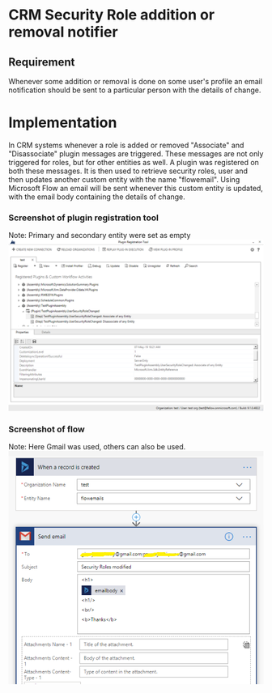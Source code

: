 # CRM Security Role addition or removal notifier

## Requirement
Whenever some addition or removal is done on some user's profile an email notification should be sent to a particular person with the details of change.

# Implementation
In CRM systems whenever a role is added or removed "Associate" and "Disassociate" plugin messages are triggered. These messages are not only triggered for roles, but for other entities as well.
A plugin was registered on both these messages. It is then used to retrieve security roles, user and then updates another custom entity with the name "flowemail". Using Microsoft Flow an email will be sent whenever this custom entity is updated, with the email body containing the details of change.

### Screenshot of plugin registration tool
Note: Primary and secondary entity were set as empty
![Plugin tool screenshot](https://github.com/ginow/securityRoleModificationNotifier/blob/master/tool.png)

### Screenshot of flow
Note: Here Gmail was used, others can also be used.
![Flow screenshot](https://github.com/ginow/securityRoleModificationNotifier/blob/master/flow.png)

